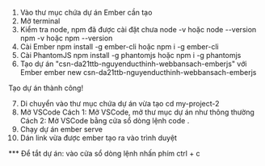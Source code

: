 1. Vào thư mục chứa dự án Ember cần tạo
2. Mở terminal
3. Kiểm tra node, npm đã được cài đặt chưa
	node -v hoặc node --version
	npm -v hoặc npm --version
4. Cài Ember
	npm install -g ember-cli
	hoặc
	npm i -g ember-cli
5. Cài PhantomJS
	npm install -g phantomjs
	hoặc
	npm i -g phantomjs
6. Tạo dự án "csn-da21ttb-nguyenducthinh-webbansach-emberjs" với Ember
	ember new csn-da21ttb-nguyenducthinh-webbansach-emberjs

Tạo dự án thành công!

7. Di chuyển vào thư mục chứa dự  án vừa tạo
	cd my-project-2
8. Mở VSCode
	Cách 1: Mở VSCode, mở thư mục dự án như thông thường
	Cách 2: Mở VSCode bằng cửa sổ dòng lệnh
		code .
9. Chạy dự án
	ember serve
10. Dán link vừa được ember tạo ra vào trình duyệt


*** Để tắt dự án: vào cửa sổ dòng lệnh nhấn phím ctrl + c
